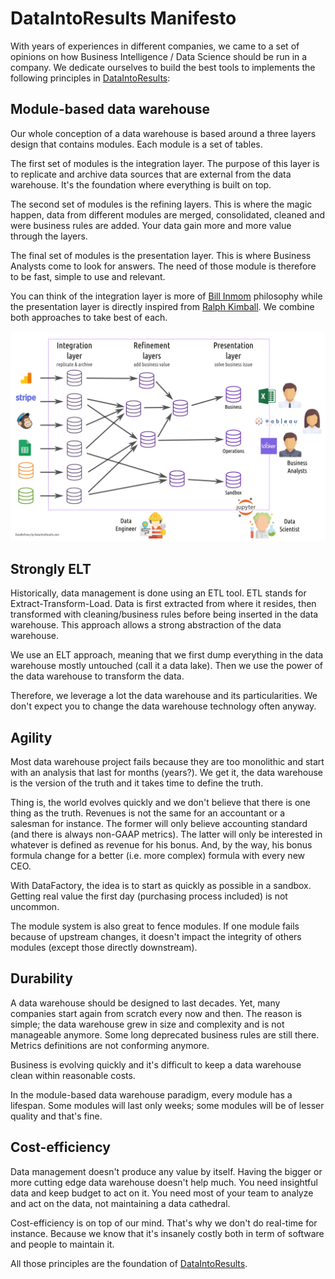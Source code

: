 DataIntoResults Manifesto
=========================

With years of experiences in different companies, we came to a set of opinions on how Business Intelligence / Data Science should be run in a company. We dedicate ourselves to build the best tools to implements the following principles in [DataIntoResults](https://dataintoresults.com):




Module-based data warehouse
---------------------------

Our whole conception of a data warehouse is based around a three layers design that contains modules. Each module is a set of tables.

The first set of modules is the integration layer. The purpose of this layer is to replicate and archive data sources that are external from the data warehouse. It's the foundation where everything is built on top.


The second set of modules is the refining layers. This is where the magic happen, data from different modules are merged, consolidated, cleaned and were business rules are added. Your data gain more and more value through the layers.

The final set of modules is the presentation layer. This is where Business Analysts come to look for answers. The need of those module is therefore to be fast, simple to use and relevant.

You can think of the integration layer is more of [Bill Inmom](https://en.wikipedia.org/wiki/Bill_Inmon) philosophy while the presentation layer is directly inspired from [Ralph Kimball](https://en.wikipedia.org/wiki/Ralph_Kimball). We combine both approaches to take best of each.

![](./images/mdw-white.png)





Strongly ELT
------------

Historically, data management is done using an ETL tool. ETL stands for Extract-Transform-Load. Data is first extracted from where it resides, then transformed with cleaning/business rules before being inserted in the data warehouse. This approach allows a strong abstraction of the data warehouse.

We use an ELT approach, meaning that we first dump everything in the data warehouse mostly untouched (call it a data lake). Then we use the power of the data warehouse to transform the data.

Therefore, we leverage a lot the data warehouse and its particularities. We don't expect you to change the data warehouse technology often anyway.



Agility
-------

Most data warehouse project fails because they are too monolithic and start with an analysis that last for months (years?). We get it, the data warehouse is the version of the truth and it takes time to define the truth. 

Thing is, the world evolves quickly and we don't believe that there is one thing as the truth. Revenues is not the same for an accountant or a salesman for instance. The former will only believe accounting standard (and there is always non-GAAP metrics). The latter will only be interested in whatever is defined as revenue for his bonus. And, by the way, his bonus formula change for a better (i.e. more complex) formula with every new CEO.

With DataFactory, the idea is to start as quickly as possible in a sandbox. Getting real value the first day (purchasing process included) is not uncommon. 

The module system is also great to fence modules. If one module fails because of upstream changes, it doesn't impact the integrity of others modules (except those directly downstream).



Durability
----------

A data warehouse should be designed to last decades. Yet, many companies start again from scratch every now and then. The reason is simple; the data warehouse grew in size and complexity and is not manageable anymore. Some long deprecated business rules are still there. Metrics definitions are not conforming anymore.

Business is evolving quickly and it's difficult to keep a data warehouse clean within reasonable costs.

In the module-based data warehouse paradigm, every module has a lifespan. Some modules will last only weeks; some modules will be of lesser quality and that's fine. 




Cost-efficiency
---------------

Data management doesn't produce any value by itself. Having the bigger or more cutting edge data warehouse doesn't help much. You need insightful data and keep budget to act on it. You need most of your team to analyze and act on the data, not maintaining a data cathedral.

Cost-efficiency is on top of our mind. That's why we don't do real-time for instance. Because we know that it's insanely costly both in term of software and people to maintain it. 


All those principles are the foundation of [DataIntoResults](https://dataintoresults.com).

